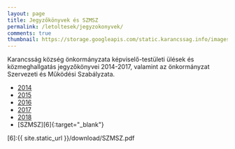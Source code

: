 ```yaml
---
layout: page
title: Jegyzőkönyvek és SZMSZ
permalink: /letoltesek/jegyzokonyvek/
comments: true
thumbnail: https://storage.googleapis.com/static.karancssag.info/images/og/ft.jpg
---
```


Karancsság község önkormányzata képviselő-testületi ülések és közmeghallgatás jegyzőkönyvei 2014-2017, valamint az önkormányzat Szervezeti és Működési Szabályzata.

+ [2014][1]
+ [2015][2]
+ [2016][3]
+ [2017][4]
+ [2018][5]
+ [SZMSZ][6]{:target="_blank"}


[1]:/letoltesek/jegyzokonyvek/2014
[2]:/letoltesek/jegyzokonyvek/2015
[3]:/letoltesek/jegyzokonyvek/2016
[4]:/letoltesek/jegyzokonyvek/2017
[5]:/letoltesek/jegyzokonyvek/2018
[6]:{{ site.static_url }}/download/SZMSZ.pdf
